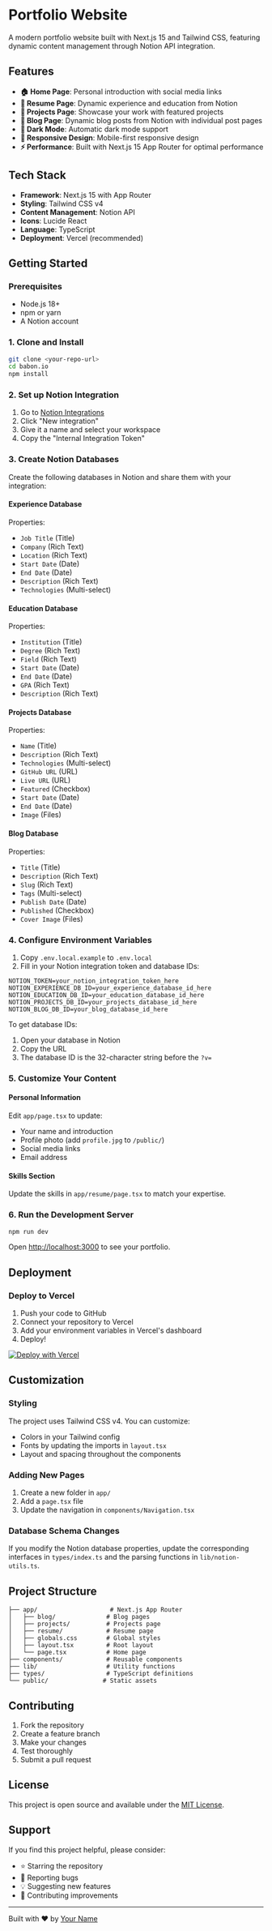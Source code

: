 # Portfolio Website

A modern portfolio website built with Next.js 15 and Tailwind CSS, featuring dynamic content management through Notion API integration.

## Features

- **🏠 Home Page**: Personal introduction with social media links
- **📄 Resume Page**: Dynamic experience and education from Notion
- **🚀 Projects Page**: Showcase your work with featured projects
- **📝 Blog Page**: Dynamic blog posts from Notion with individual post pages
- **🌙 Dark Mode**: Automatic dark mode support
- **📱 Responsive Design**: Mobile-first responsive design
- **⚡ Performance**: Built with Next.js 15 App Router for optimal performance

## Tech Stack

- **Framework**: Next.js 15 with App Router
- **Styling**: Tailwind CSS v4
- **Content Management**: Notion API
- **Icons**: Lucide React
- **Language**: TypeScript
- **Deployment**: Vercel (recommended)

## Getting Started

### Prerequisites

- Node.js 18+ 
- npm or yarn
- A Notion account

### 1. Clone and Install

```bash
git clone <your-repo-url>
cd babon.io
npm install
```

### 2. Set up Notion Integration

1. Go to [Notion Integrations](https://www.notion.so/my-integrations)
2. Click "New integration"
3. Give it a name and select your workspace
4. Copy the "Internal Integration Token"

### 3. Create Notion Databases

Create the following databases in Notion and share them with your integration:

#### Experience Database
Properties:
- `Job Title` (Title)
- `Company` (Rich Text)
- `Location` (Rich Text)
- `Start Date` (Date)
- `End Date` (Date)
- `Description` (Rich Text)
- `Technologies` (Multi-select)

#### Education Database
Properties:
- `Institution` (Title)
- `Degree` (Rich Text)
- `Field` (Rich Text)
- `Start Date` (Date)
- `End Date` (Date)
- `GPA` (Rich Text)
- `Description` (Rich Text)

#### Projects Database
Properties:
- `Name` (Title)
- `Description` (Rich Text)
- `Technologies` (Multi-select)
- `GitHub URL` (URL)
- `Live URL` (URL)
- `Featured` (Checkbox)
- `Start Date` (Date)
- `End Date` (Date)
- `Image` (Files)

#### Blog Database
Properties:
- `Title` (Title)
- `Description` (Rich Text)
- `Slug` (Rich Text)
- `Tags` (Multi-select)
- `Publish Date` (Date)
- `Published` (Checkbox)
- `Cover Image` (Files)

### 4. Configure Environment Variables

1. Copy `.env.local.example` to `.env.local`
2. Fill in your Notion integration token and database IDs:

```env
NOTION_TOKEN=your_notion_integration_token_here
NOTION_EXPERIENCE_DB_ID=your_experience_database_id_here
NOTION_EDUCATION_DB_ID=your_education_database_id_here
NOTION_PROJECTS_DB_ID=your_projects_database_id_here
NOTION_BLOG_DB_ID=your_blog_database_id_here
```

To get database IDs:
1. Open your database in Notion
2. Copy the URL
3. The database ID is the 32-character string before the `?v=`

### 5. Customize Your Content

#### Personal Information
Edit `app/page.tsx` to update:
- Your name and introduction
- Profile photo (add `profile.jpg` to `/public/`)
- Social media links
- Email address

#### Skills Section
Update the skills in `app/resume/page.tsx` to match your expertise.

### 6. Run the Development Server

```bash
npm run dev
```

Open [http://localhost:3000](http://localhost:3000) to see your portfolio.

## Deployment

### Deploy to Vercel

1. Push your code to GitHub
2. Connect your repository to Vercel
3. Add your environment variables in Vercel's dashboard
4. Deploy!

[![Deploy with Vercel](https://vercel.com/button)](https://vercel.com/new)

## Customization

### Styling
The project uses Tailwind CSS v4. You can customize:
- Colors in your Tailwind config
- Fonts by updating the imports in `layout.tsx`
- Layout and spacing throughout the components

### Adding New Pages
1. Create a new folder in `app/`
2. Add a `page.tsx` file
3. Update the navigation in `components/Navigation.tsx`

### Database Schema Changes
If you modify the Notion database properties, update the corresponding interfaces in `types/index.ts` and the parsing functions in `lib/notion-utils.ts`.

## Project Structure

```
├── app/                    # Next.js App Router
│   ├── blog/              # Blog pages
│   ├── projects/          # Projects page
│   ├── resume/            # Resume page
│   ├── globals.css        # Global styles
│   ├── layout.tsx         # Root layout
│   └── page.tsx           # Home page
├── components/            # Reusable components
├── lib/                   # Utility functions
├── types/                 # TypeScript definitions
└── public/               # Static assets
```

## Contributing

1. Fork the repository
2. Create a feature branch
3. Make your changes
4. Test thoroughly
5. Submit a pull request

## License

This project is open source and available under the [MIT License](LICENSE).

## Support

If you find this project helpful, please consider:
- ⭐ Starring the repository
- 🐛 Reporting bugs
- 💡 Suggesting new features
- 📝 Contributing improvements

---

Built with ❤️ by [Your Name](https://github.com/yourusername)
